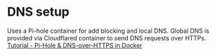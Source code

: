 # DNS setup
Uses a Pi-hole container for add blocking and local DNS. Global DNS is provided via Cloudflared container to send DNS requests over HTTPs.
[Tutorial - Pi-Hole & DNS-over-HTTPS in Docker](https://www.michaeldodd.net/2020/11/pi-hole-dns-over-https-in-docker/)